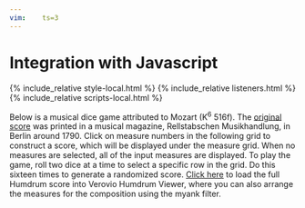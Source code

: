 ```yaml
---
vim:	ts=3
---
```


# Integration with Javascript #

{% include_relative style-local.html %}
{% include_relative listeners.html %}
{% include_relative scripts-local.html %}

Below is a musical dice game attributed to Mozart (K<sup>6</sup>
516f).  The <a
href="https://kern.humdrum.org/cgi-bin/ksdata?file=k516f.krn&l=users/craig/dice/mozart&format=pdf"
target="_new">original score</a> was printed in a musical magazine,
Rellstabschen Musikhandlung, in Berlin around 1790.  Click on measure
numbers in the following grid to construct a score, which will be
displayed under the measure grid.  When no measures are selected,
all of the input measures are displayed.  To play the game, roll
two dice at a time to select a specific row in the grid.  Do this
sixteen times to generate a randomized score.  <a target="_blank"
href="https://verovio.humdrum.org/?k=e&file=dice/mozart/k516f.krn">Click
here</a> to load the full Humdrum score into Verovio Humdrum Viewer,
where you can also arrange the measures for the composition using
the myank filter.

<div id="measure-grid"></div>

<script>
	var HnpOptions = {
		uri: "humdrum://dice/mozart/k516f.krn",
		source: "dice",
		postFunctionHumdrum: displayHumdrumFilteredData
	}

	displayHumdrum(HnpOptions);
</script>

<script type="text/x-humdrum" id="dice"> /script>


<div style="display:none" id="humdrum-link"></div>
<pre style="display:none; tab-size:12; -moz-tab-size:12;" id="humdrum-score"></pre>


<div style="display:none" id="title-notation-source">
!!!title: A realization of <i>Musikalisches Würfelspiel</i> (Mozart?, K<sup>6</sup>. 516f)
{% include banner-scores/mozart-516f.krn %}
</div>

